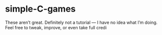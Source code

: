 # simple-C-games
These aren’t great. Definitely not a tutorial — I have no idea what I’m doing. Feel free to tweak, improve, or even take full credi
